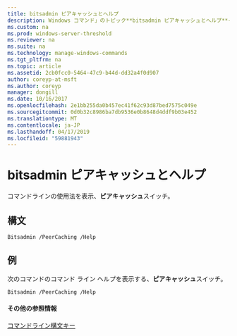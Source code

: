 ```yaml
---
title: bitsadmin ピアキャッシュとヘルプ
description: Windows コマンド」のトピック**bitsadmin ピアキャッシュとヘルプ**-のコマンドラインの使用法を表示、**ピアキャッシュ**スイッチ。
ms.custom: na
ms.prod: windows-server-threshold
ms.reviewer: na
ms.suite: na
ms.technology: manage-windows-commands
ms.tgt_pltfrm: na
ms.topic: article
ms.assetid: 2cb0fcc0-5464-47c9-b44d-dd32a4f0d907
author: coreyp-at-msft
ms.author: coreyp
manager: dongill
ms.date: 10/16/2017
ms.openlocfilehash: 2e1bb255da0b457ec41f62c93d87bed7575c049e
ms.sourcegitcommit: 0d0b32c8986ba7db9536e0b8648d4ddf9b03e452
ms.translationtype: MT
ms.contentlocale: ja-JP
ms.lasthandoff: 04/17/2019
ms.locfileid: "59881943"
---
```

# <a name="bitsadmin-peercaching-and-help"></a>bitsadmin ピアキャッシュとヘルプ



コマンドラインの使用法を表示、**ピアキャッシュ**スイッチ。

## <a name="syntax"></a>構文

```
Bitsadmin /PeerCaching /Help 
```

## <a name="BKMK_examples"></a>例

次のコマンドのコマンド ライン ヘルプを表示する、**ピアキャッシュ**スイッチ。
```
Bitsadmin /PeerCaching /Help
```

#### <a name="additional-references"></a>その他の参照情報

[コマンドライン構文キー](command-line-syntax-key.md)